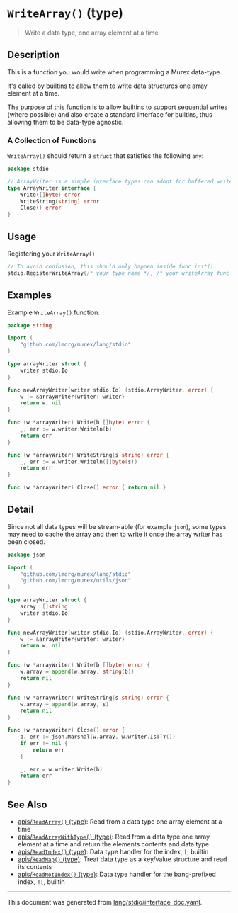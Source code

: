 # `WriteArray()` (type)

> Write a data type, one array element at a time

## Description

This is a function you would write when programming a Murex data-type.

It's called by builtins to allow them to write data structures one array
element at a time.

The purpose of this function is to allow builtins to support sequential writes
(where possible) and also create a standard interface for builtins, thus
allowing them to be data-type agnostic.

### A Collection of Functions

`WriteArray()` should return a `struct` that satisfies the following
`any`:

```go
package stdio

// ArrayWriter is a simple interface types can adopt for buffered writes of formatted arrays in structured types (eg JSON)
type ArrayWriter interface {
	Write([]byte) error
	WriteString(string) error
	Close() error
}
```

## Usage

Registering your `WriteArray()`

```go
// To avoid confusion, this should only happen inside func init()
stdio.RegisterWriteArray(/* your type name */, /* your writeArray func */)
```

## Examples

Example `WriteArray()` function:

```go
package string

import (
	"github.com/lmorg/murex/lang/stdio"
)

type arrayWriter struct {
	writer stdio.Io
}

func newArrayWriter(writer stdio.Io) (stdio.ArrayWriter, error) {
	w := &arrayWriter{writer: writer}
	return w, nil
}

func (w *arrayWriter) Write(b []byte) error {
	_, err := w.writer.Writeln(b)
	return err
}

func (w *arrayWriter) WriteString(s string) error {
	_, err := w.writer.Writeln([]byte(s))
	return err
}

func (w *arrayWriter) Close() error { return nil }
```

## Detail

Since not all data types will be stream-able (for example `json`), some types
may need to cache the array and then to write it once the array writer has been
closed.

```go
package json

import (
	"github.com/lmorg/murex/lang/stdio"
	"github.com/lmorg/murex/utils/json"
)

type arrayWriter struct {
	array  []string
	writer stdio.Io
}

func newArrayWriter(writer stdio.Io) (stdio.ArrayWriter, error) {
	w := &arrayWriter{writer: writer}
	return w, nil
}

func (w *arrayWriter) Write(b []byte) error {
	w.array = append(w.array, string(b))
	return nil
}

func (w *arrayWriter) WriteString(s string) error {
	w.array = append(w.array, s)
	return nil
}

func (w *arrayWriter) Close() error {
	b, err := json.Marshal(w.array, w.writer.IsTTY())
	if err != nil {
		return err
	}

	_, err = w.writer.Write(b)
	return err
}
```

## See Also

* [apis/`ReadArray()` (type)](../apis/ReadArray.md):
  Read from a data type one array element at a time
* [apis/`ReadArrayWithType()` (type)](../apis/ReadArrayWithType.md):
  Read from a data type one array element at a time and return the elements contents and data type
* [apis/`ReadIndex()` (type)](../apis/ReadIndex.md):
  Data type handler for the index, `[`, builtin
* [apis/`ReadMap()` (type)](../apis/ReadMap.md):
  Treat data type as a key/value structure and read its contents
* [apis/`ReadNotIndex()` (type)](../apis/ReadNotIndex.md):
  Data type handler for the bang-prefixed index, `![`, builtin

<hr/>

This document was generated from [lang/stdio/interface_doc.yaml](https://github.com/lmorg/murex/blob/master/lang/stdio/interface_doc.yaml).